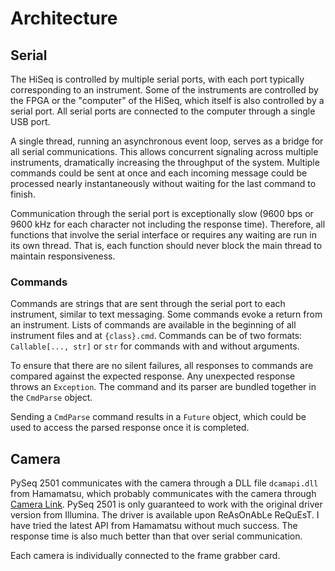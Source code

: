 # Architecture


## Serial
The HiSeq is controlled by multiple serial ports, with each port typically corresponding to an instrument. Some of the instruments are controlled by the FPGA or the "computer" of the HiSeq, which itself is also controlled by a serial port. All serial ports are connected to the computer through a single USB port.

A single thread, running an asynchronous event loop, serves as a bridge for all serial communications.
This allows concurrent signaling across multiple instruments, dramatically increasing the throughput of the system.
Multiple commands could be sent at once and each incoming message could be processed nearly instantaneously without waiting for the last command to finish.

Communication through the serial port is exceptionally slow (9600 bps or 9600 kHz for each character not including the response time). Therefore, all functions that involve the serial interface or requires any waiting are run in its own thread.
That is, each function should never block the main thread to maintain responsiveness.

### Commands
Commands are strings that are sent through the serial port to each instrument, similar to text messaging.
Some commands evoke a return from an instrument.
Lists of commands are available in the beginning of all instrument files and at `{class}.cmd`.
Commands can be of two formats: `Callable[..., str]` or `str` for commands with and without arguments.

To ensure that there are no silent failures, all responses to commands are compared against the expected response.
Any unexpected response throws an `Exception`. 
The command and its parser are bundled together in the `CmdParse` object.

Sending a `CmdParse` command results in a `Future` object, which could be used to access the parsed response once it is completed.

## Camera

PySeq 2501 communicates with the camera through a DLL file `dcamapi.dll` from Hamamatsu, which probably communicates with the camera through [Camera Link](https://en.wikipedia.org/wiki/Camera_Link).
PySeq 2501 is only guaranteed to work with the original driver version from Illumina. The driver is available upon ReAsOnAbLe ReQuEsT.
I have tried the latest API from Hamamatsu without much success.
The response time is also much better than that over serial communication.

Each camera is individually connected to the frame grabber card.